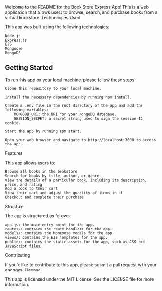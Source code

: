 Welcome to the README for the Book Store Express App! This is a web application that allows users to browse, search, and purchase books from a virtual bookstore.
Technologies Used

This app was built using the following technologies:

    Node.js
    Express.js
    EJS
    Mongoose
    MongoDB

## Getting Started

To run this app on your local machine, please follow these steps:

    Clone this repository to your local machine.

    Install the necessary dependencies by running npm install.

    Create a .env file in the root directory of the app and add the following variables:
        MONGODB_URI: the URI for your MongoDB database.
        SESSION_SECRET: a secret string used to sign the session ID cookie.

    Start the app by running npm start.

    Open your web browser and navigate to http://localhost:3000 to access the app.

Features

This app allows users to:

    Browse all books in the bookstore
    Search for books by title, author, or genre
    View the details of a particular book, including its description, price, and rating
    Add a book to their cart
    View their cart and adjust the quantity of items in it
    Checkout and complete their purchase

Structure

The app is structured as follows:

    app.js: the main entry point for the app.
    routes/: contains the route handlers for the app.
    models/: contains the Mongoose models for the app.
    views/: contains the EJS templates for the app.
    public/: contains the static assets for the app, such as CSS and JavaScript files.

Contributing

If you'd like to contribute to this app, please submit a pull request with your changes.
License

This app is licensed under the MIT License. See the LICENSE file for more information.